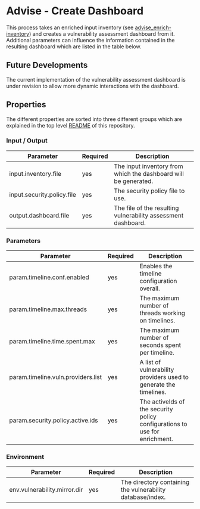 # Advise - Create Dashboard

This process takes an enriched input inventory (see [advise_enrich-inventory](advise_enrich-inventory.md)) and creates 
a vulnerability assessment dashboard from it. Additional parameters can influence the information contained in the 
resulting dashboard which are listed in the table below.

## Future Developments

The current implementation of the vulnerability assessment dashboard is under revision to allow more dynamic interactions with 
the dashboard.

## Properties

The different properties are sorted into three different groups which are explained in the top level [README](../../README.md)
of this repository.

### Input / Output
| Parameter                                     | Required | Description                                                                      |
|-----------------------------------------------|----------|----------------------------------------------------------------------------------|
| input.inventory.file                          | yes      | The input inventory from which the dashboard will be generated.                  |
| input.security.policy.file                    | yes      | The security policy file to use.                                                 |
| output.dashboard.file                         | yes      | The file of the resulting vulnerability assessment dashboard.                    |

### Parameters
| Parameter                           | Required | Description                                                                |
|-------------------------------------|----------|----------------------------------------------------------------------------|
| param.timeline.conf.enabled         | yes      | Enables the timeline configuration overall.                                | 
| param.timeline.max.threads          | yes      | The maximum number of threads working on timelines.                        |
| param.timeline.time.spent.max       | yes      | The maximum number of seconds spent per timeline.                          |
| param.timeline.vuln.providers.list  | yes      | A list of vulnerability providers used to generate the timelines.          |
| param.security.policy.active.ids    | yes      | The activeIds of the security policy configurations to use for enrichment. | 

### Environment
| Parameter                                          | Required | Description                                                                      |
|----------------------------------------------------|----------|----------------------------------------------------------------------------------|
| env.vulnerability.mirror.dir                       | yes      | The directory containing the vulnerability database/index.                       |

